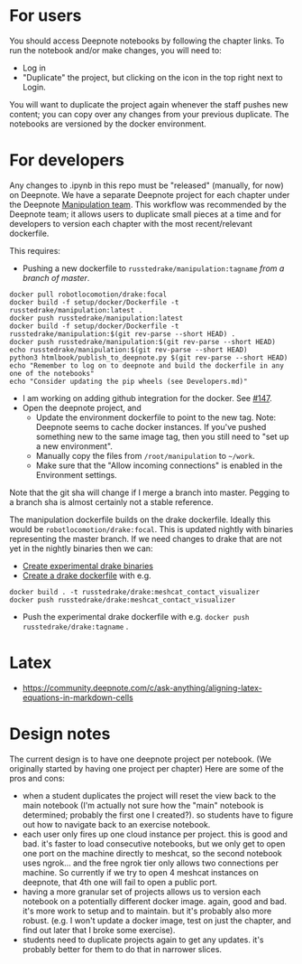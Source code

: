 # For users

You should access Deepnote notebooks by following the chapter links.  To run the notebook and/or make changes, you will need to:
- Log in
- "Duplicate" the project, but clicking on the icon in the top right next to Login.

You will want to duplicate the project again whenever the staff pushes new content; you can copy over any changes from your previous duplicate.  The notebooks are versioned by the docker environment.

# For developers

Any changes to .ipynb in this repo must be "released" (manually, for now) on Deepnote.  We have a separate Deepnote project for each chapter under the Deepnote [Manipulation team](https://deepnote.com/dashboard/Manipulation/projects).  This workflow was recommended by the Deepnote team; it allows users to duplicate small pieces at a time and for developers to version each chapter with the most recent/relevant dockerfile.

This requires:
- Pushing a new dockerfile to `russtedrake/manipulation:tagname` *from a branch of master*. 
```
docker pull robotlocomotion/drake:focal
docker build -f setup/docker/Dockerfile -t russtedrake/manipulation:latest .
docker push russtedrake/manipulation:latest
docker build -f setup/docker/Dockerfile -t russtedrake/manipulation:$(git rev-parse --short HEAD) .
docker push russtedrake/manipulation:$(git rev-parse --short HEAD)
echo russtedrake/manipulation:$(git rev-parse --short HEAD)
python3 htmlbook/publish_to_deepnote.py $(git rev-parse --short HEAD)
echo "Remember to log on to deepnote and build the dockerfile in any one of the notebooks"
echo "Consider updating the pip wheels (see Developers.md)"
```
  - I am working on adding github integration for the docker.  See [#147](https://github.com/RussTedrake/manipulation/issues/147).
- Open the deepnote project, and
  - Update the environment dockerfile to point to the new tag.  Note: Deepnote seems to cache docker instances.  If you've pushed something new to the same image tag, then you still need to "set up a new environment". 
  - Manually copy the files from `/root/manipulation` to `~/work`.
  - Make sure that the "Allow incoming connections" is enabled in the Environment settings.

Note that the git sha will change if I merge a branch into master.  Pegging to a branch sha is almost certainly not a stable reference.

The manipulation dockerfile builds on the drake dockerfile.  Ideally this would be `robotlocomotion/drake:focal`.  This is updated nightly with binaries representing the master branch.  If we need changes to drake that are not yet in the nightly binaries then we can:
- [Create experimental drake binaries](https://drake.mit.edu/jenkins.html#building-binary-packages-on-demand)
- [Create a drake dockerfile](https://github.com/RobotLocomotion/drake/tree/master/tools/install/dockerhub/focal) with e.g.
```
docker build . -t russtedrake/drake:meshcat_contact_visualizer
docker push russtedrake/drake:meshcat_contact_visualizer
```
- Push the experimental drake dockerfile with e.g. `docker push russtedrake/drake:tagname` .


# Latex

- https://community.deepnote.com/c/ask-anything/aligning-latex-equations-in-markdown-cells

# Design notes

The current design is to have one deepnote project per notebook.  (We originally started by having one project per chapter)  Here are some of the pros and cons:
- when a student duplicates the project will reset the view back to the main notebook (I'm actually not sure how the "main" notebook is determined; probably the first one I created?).  so students have to figure out how to navigate back to an exercise notebook.
- each user only fires up one cloud instance per project.  this is good and bad.  it's faster to load consecutive notebooks, but we only get to open one port on the machine directly to meshcat, so the second notebook uses ngrok... and the free ngrok tier only allows two connections per machine.  So currently if we try to open 4 meshcat instances on deepnote, that 4th one will fail to open a public port.
- having a more granular set of projects allows us to version each notebook on a potentially different docker image.  again, good and bad.  it's more work to setup and to maintain.  but it's probably also more robust.  (e.g. I won't update a docker image, test on just the chapter, and find out later that I broke some exercise).
- students need to duplicate projects again to get any updates.  it's probably better for them to do that in narrower slices.
  